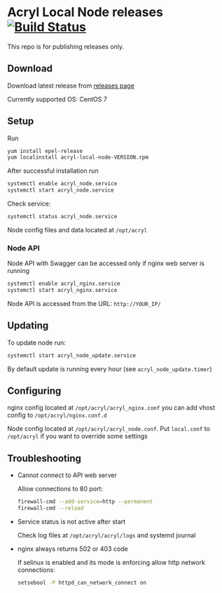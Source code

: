 # Acryl Local Node releases [![Build Status](https://travis-ci.com/acrylplatform/local_node_releases.svg?branch=master)](https://travis-ci.com/acrylplatform/local_node_releases)
This repo is for publishing releases only.

## Download

Download latest release from [releases page](https://github.com/acrylplatform/local_node_releases/releases)

Currently supported OS: CentOS 7

## Setup

Run 
```bash
yum install epel-release
yum localinstall acryl-local-node-VERSION.rpm
```

After successful installation run 
```bash
systemctl enable acryl_node.service
systemctl start acryl_node.service
```

Check service:

```bash
systemctl status acryl_node.service
```

Node config files and data located at `/opt/acryl`

### Node API

Node API with Swagger can be accessed only if nginx web server is running
```bash
systemctl enable acryl_nginx.service
systemctl start acryl_nginx.service
```

Node API is accessed from the URL: `http://YOUR_IP/`
 

## Updating
To update node run:
```bash
systemctl start acryl_node_update.service
``` 
By default update is running every hour (see `acryl_node_update.timer`)

## Configuring

nginx config located at `/opt/acryl/acryl_nginx.conf` you can add vhost config to `/opt/acryl/nginx.conf.d`

Node config located at `/opt/acryl/acryl_node.conf`. Put `local.conf` to `/opt/acryl` if you want to override some settings

## Troubleshooting
* Cannot connect to API web server

	Allow connections to 80 port:
	```bash
	firewall-cmd --add-service=http --permanent
	firewall-cmd --reload
	``` 

* Service status is not active after start

    Check log files at `/opt/acryl/acryl/logs` and systemd journal

* nginx always returns 502 or 403 code
    
    If selinux is enabled and its mode is enforcing allow http network connections:
    ```bash
    setsebool -P httpd_can_network_connect on
    ```
